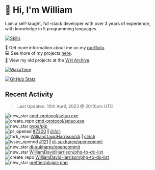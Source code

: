 # 👋 Hi, I'm William
I am a self-taught, full-stack developer with over 3 years of experience, with knowledge in 5 programming languages.

[![Skills](https://skillicons.dev/icons?i=css,cloudflare,discord,bots,docker,express,firebase,git,github,githubactions,html,js,linux,md,mongodb,netlify,nodejs,php,py,replit,tailwind,ts,vercel,vscode,wordpress,workers)](https://wdh.gg/dev)

🧑 Get more information about me on my [portfolio](https://wdh.gg/dev).
<br>
💻 See more of my projects [here](https://wdh.gg/github-org).
<br>
📁 View my old projects at the [WH Archive](https://wdh.gg/archive).

[![WakaTime](https://wakatime.com/badge/user/817e29c1-e1ac-4adc-936b-37bfa447c165.svg?style=for-the-badge)](https://wdh.gg/wakatime)

[![GitHub Stats](https://github-readme-stats.vercel.app/api?username=williamdavidharrison&theme=algolia&show_icons=true&border_radius=8&count_private=true&include_all_commits=true)](https://wdh.gg/github)

## Recent Activity
<!--RECENT_ACTIVITY:last_update-->
> Last Updated: 10th April, 2023 @ 20:10pm UTC
<!--RECENT_ACTIVITY:last_update_end-->

<!--RECENT_ACTIVITY:start-->
![new_star](https://cdn.jsdelivr.net/gh/Readme-Workflows/Readme-Icons@main/icons/octicons/StarredRepositoryYellow.svg) [cmd-protocol/setup.exe](https://github.com/cmd-protocol/setup.exe)<br>
![create_repo](https://cdn.jsdelivr.net/gh/Readme-Workflows/Readme-Icons@main/icons/octicons/Repository.svg) [cmd-protocol/setup.exe](https://github.com/cmd-protocol/setup.exe)<br>
![new_star](https://cdn.jsdelivr.net/gh/Readme-Workflows/Readme-Icons@main/icons/octicons/StarredRepositoryYellow.svg) [pypa/pip](https://github.com/pypa/pip)<br>
![pr_opened](https://cdn.jsdelivr.net/gh/Readme-Workflows/Readme-Icons@main/icons/octicons/PullRequestOpened.svg) [#7300](https://github.com/cli/cli/pull/7300) **|** [cli/cli](https://github.com/cli/cli)<br>
![fork_repo](https://cdn.jsdelivr.net/gh/Readme-Workflows/Readme-Icons@main/icons/octicons/ForkedRepository.svg) [WilliamDavidHarrison/cli](https://github.com/WilliamDavidHarrison/cli) **|** [cli/cli](https://github.com/cli/cli)<br>
![issue_opened](https://cdn.jsdelivr.net/gh/Readme-Workflows/Readme-Icons@main/icons/octicons/IssueOpened.svg) [#121](https://github.com/di-sukharev/opencommit/issues/121) **|** [di-sukharev/opencommit](https://github.com/di-sukharev/opencommit)<br>
![new_star](https://cdn.jsdelivr.net/gh/Readme-Workflows/Readme-Icons@main/icons/octicons/StarredRepositoryYellow.svg) [di-sukharev/opencommit](https://github.com/di-sukharev/opencommit)<br>
![new_star](https://cdn.jsdelivr.net/gh/Readme-Workflows/Readme-Icons@main/icons/octicons/StarredRepositoryYellow.svg) [WilliamDavidHarrison/php-to-do-list](https://github.com/WilliamDavidHarrison/php-to-do-list)<br>
![create_repo](https://cdn.jsdelivr.net/gh/Readme-Workflows/Readme-Icons@main/icons/octicons/Repository.svg) [WilliamDavidHarrison/php-to-do-list](https://github.com/WilliamDavidHarrison/php-to-do-list)<br>
![new_star](https://cdn.jsdelivr.net/gh/Readme-Workflows/Readme-Icons@main/icons/octicons/StarredRepositoryYellow.svg) [prettier/plugin-php](https://github.com/prettier/plugin-php)<br>
<!--RECENT_ACTIVITY:end-->

